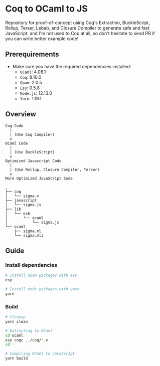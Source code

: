 # Coq to OCaml to JS

Repository for proof-of-concept using Coq's Extraction, BuckleScript, Rollup,
Terser, Lebab, and Closure Compiler to generate safe and fast JavaScript. and
I'm not used to Coq at all, so don't hesitate to send PR if you can write better
example code!

## Prerequirements

- Make sure you have the required dependencies installed:
  - `OCaml`: 4.08.1
  - `Coq`: 8.10.0
  - `Opam`: 2.0.5
  - `Esy`: 0.5.8
  - `Node.js`: 12.13.0
  - `Yarn`: 1.19.1

## Overview

```
Coq Code
  |
  | (Use Coq Compiler)
  v
OCaml Code
  |
  | (Use BuckleScript)
  v
Optimized Javascript Code
  |
  | (Use Rollup, Closure Compiler, Terser)
  v
More Optimized JavaScript Code
```

```
.
├── coq
│   └── sigma.v
├── javascript
│   └── sigma.js
├── lib
│   └── es6
│       └── ocaml
│           └── sigma.js
└── ocaml
    ├── sigma.ml
    └── sigma.mli
```

## Guide

### Install dependencies

```bash
# Install opam packages with esy
esy

# Install node packages with yarn
yarn
```

### Build

```bash
# Cleanup
yarn clean

# Extracting to OCaml
cd ocaml
esy coqc ../coq/*.v
cd -

# Compiling OCaml to JavaScript
yarn build
```
